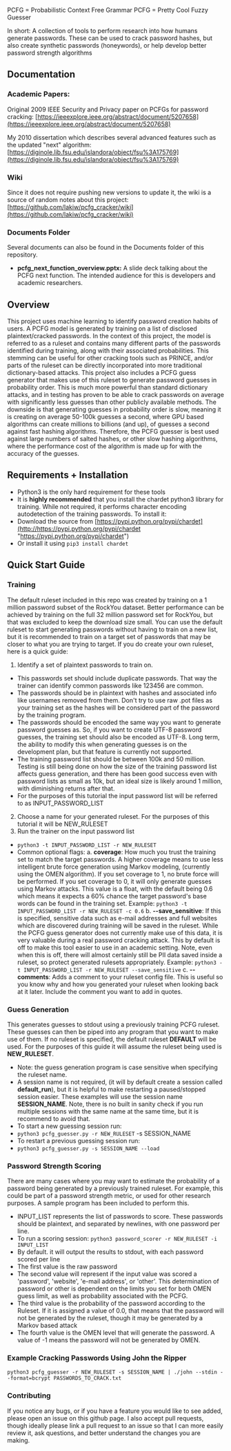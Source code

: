 PCFG = Probabilistic Context Free Grammar
PCFG = Pretty Cool Fuzzy Guesser

In short: A collection of tools to perform research into how humans generate passwords. These can be used to crack password hashes, but also create synthetic passwords (honeywords), or help develop better password strength algorithms

## Documentation

### Academic Papers:
Original 2009 IEEE Security and Privacy paper on PCFGs for password cracking:
[https://ieeexplore.ieee.org/abstract/document/5207658](https://ieeexplore.ieee.org/abstract/document/5207658)

My 2010 dissertation which describes several advanced features such as the updated "next" algorithm:
[https://diginole.lib.fsu.edu/islandora/object/fsu%3A175769](https://diginole.lib.fsu.edu/islandora/object/fsu%3A175769)

### Wiki
Since it does not require pushing new versions to update it, the wiki is a source of random notes about this project:
[https://github.com/lakiw/pcfg_cracker/wiki](https://github.com/lakiw/pcfg_cracker/wiki)

### Documents Folder
Several documents can also be found in the Documents folder of this repository.
 - **pcfg_next_function_overview.pptx:** A slide deck talking about the PCFG next function. The intended audience for this is developers and academic researchers.

## Overview

This project uses machine learning to identify password creation habits of users. A PCFG model is generated by training on a list of disclosed plaintext/cracked passwords. In the context of this project, the model is referred to as a ruleset and contains many different parts of the passwords identified during training, along with their associated probabilities. This stemming can be useful for other cracking tools such as PRINCE, and/or parts of the ruleset can be directly incorporated into more traditional dictionary-based attacks. This project also includes a PCFG guess generator that makes use of this ruleset to generate password guesses in probability order. This is much more powerful than standard dictionary attacks, and in testing has proven to be able to crack passwords on average with significantly less guesses than other publicly available methods. The downside is that generating guesses in probability order is slow, meaning it is creating on average 50-100k guesses a second, where GPU based algorithms can create millions to billions (and up), of guesses a second against fast hashing algorithms. Therefore, the PCFG guesser is best used against large numbers of salted hashes, or other slow hashing algorithms, where the performance cost of the algorithm is made up for with the accuracy of the guesses.

## Requirements + Installation
- Python3 is the only hard requirement for these tools
- It is **highly recommended** that you install the chardet python3 library for training. While not required, it performs character encoding autodetection of the training passwords. To install it:
 - Download the source from [https://pypi.python.org/pypi/chardet](http://https://pypi.python.org/pypi/chardet "https://pypi.python.org/pypi/chardet")
 - Or install it using `pip3 install chardet`

## Quick Start Guide
### Training
The default ruleset included in this repo was created by training on a 1 million password subset of the RockYou dataset. Better performance can be achieved by training on the full 32 million password set for RockYou, but that was excluded to keep the download size small. You can use the default ruleset to start generating passwords without having to train on a new list, but it is recommended to train on a target set of passwords that may be closer to what you are trying to target. If you do create your own ruleset, here is a quick guide:
1. Identify a set of plaintext passwords to train on. 
 - This passwords set should include duplicate passwords. That way the trainer can identify common passwords like 123456 are common.
 - The passwords should be in plaintext with hashes and associated info like usernames removed from them. Don't try to use raw .pot files as your training set as the hashes will be considered part of the password by the training program.
  - The passwords should be encoded the same way you want to generate password guesses as. So, if you want to create UTF-8 password guesses, the training set should also be encoded as UTF-8. Long term, the ability to modify this when generating guesses is on the development plan, but that feature is currently not supported.
  - The training password list should be between 100k and 50 million. Testing is still being done on how the size of the training password list affects guess generation, and there has been good success even with password lists as small as 10k, but an ideal size is likely around 1 million, with diminishing returns after that.
  - For the purposes of this tutorial the input password list will be referred to as INPUT_PASSWORD_LIST
2. Choose a name for your generated ruleset. For the purposes of this tutorial it will be NEW_RULESET
3. Run the trainer on the input password list
 - `python3 -t INPUT_PASSWORD_LIST -r NEW_RULESET`
 - Common optional flags:
   a. **coverage**: How much you trust the training set to match the target passwords. A higher coverage means to use less intelligent brute force generation using Markov modeling, (currently using the OMEN algorithm). If you set coverage to 1, no brute force will be performed. If you set coverage to 0, it will only generate guesses using Markov attacks. This value is a float, with the default being 0.6 which means it expects a 60% chance the target password's base words can be found in the training set. Example: `python3 -t INPUT_PASSWORD_LIST -r NEW_RULESET -c 0.6`
   b. **--save_sensitive**: If this is specified, sensitive data such as e-mail addresses and full websites which are discovered during training will be saved in the ruleset. While the PCFG guess generator does not currently make use of this data, it is very valuable during a real password cracking attack. This by default is off to make this tool easier to use in an academic setting. Note, even when this is off, there will almost certainly still be PII data saved inside a ruleset, so protect generated rulesets appropriately. Example: `python3 -t INPUT_PASSWORD_LIST -r NEW_RULESET --save_sensitive`
   c. **--comments**: Adds a comment to your ruleset config file. This is useful so you know why and how you generated your ruleset when looking back at it later. Include the comment you want to add in quotes.
   
### Guess Generation
This generates guesses to stdout using a previously training PCFG ruleset. These guesses can then be piped into any program that you want to make use of them. If no ruleset is specified, the default ruleset **DEFAULT** will be used. For the purposes of this guide it will assume the ruleset being used is **NEW_RULESET**. 

- Note: the guess generation program is case sensitive when specifying the ruleset name.
-  A session name is not required, (it will by default create a session called **default_run**), but it is helpful to make restarting a paused/stopped session easier. These examples will use the session name **SESSION_NAME**. Note, there is no built in sanity check if you run multiple sessions with the same name at the same time, but it is recommend to avoid that.
- To start a new guessing session run:
 - `python3 pcfg_guesser.py -r NEW_RULESET` -s SESSION_NAME
- To restart a previous guessing session run:
 - `python3 pcfg_guesser.py -s SESSION_NAME --load`
 
### Password Strength Scoring
There are many cases where you may want to estimate the probability of a password being generated by a previously trained ruleset. For example, this could be part of a password strength metric, or used for other research purposes. A sample program has been included to perform this. 
- INPUT_LIST represents the list of passwords to score. These passwords should be plaintext, and separated by newlines, with one password per line.
- To run a scoring session: `python3 password_scorer -r NEW_RULESET -i INPUT_LIST`
- By default. it will output the results to stdout, with each password scored per line
 - The first value is the raw password
 - The second value will represent if the input value was scored a 'password', 'website', 'e-mail address', or 'other'. This determination of password or other is dependent on the limits you set for both OMEN guess limit, as well as probability associated with the PCFG.
 - The third value is the probability of the password according to the Ruleset. If it is assigned a value of 0.0, that means that the password will not be generated by the ruleset, though it may be generated by a Markov based attack
 - The fourth value is the OMEN level that will generate the password. A value of -1 means the password will not be generated by OMEN.

### Example Cracking Passwords Using John the Ripper
`python3 pcfg_guesser -r NEW_RULESET -s SESSION_NAME | ./john --stdin --format=bcrypt PASSWORDS_TO_CRACK.txt`

### Contributing
If you notice any bugs, or if you have a feature you would like to see added, please open an issue on this github page. I also accept pull requests, though ideally please link a pull request to an issue so that I can more easily review it, ask questions, and better understand the changes you are making.



